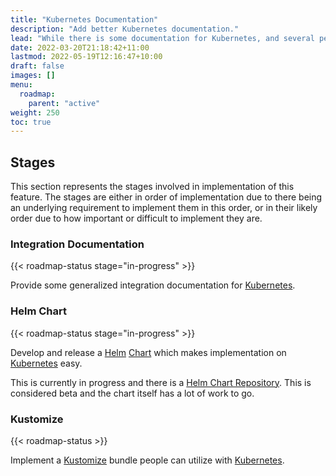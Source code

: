 ```yaml
---
title: "Kubernetes Documentation"
description: "Add better Kubernetes documentation."
lead: "While there is some documentation for Kubernetes, and several people have it working, better documentation is needed."
date: 2022-03-20T21:18:42+11:00
lastmod: 2022-05-19T12:16:47+10:00
draft: false
images: []
menu:
  roadmap:
    parent: "active"
weight: 250
toc: true
---
```


## Stages

This section represents the stages involved in implementation of this feature. The stages are either in order of
implementation due to there being an underlying requirement to implement them in this order, or in their likely order
due to how important or difficult to implement they are.

### Integration Documentation

{{< roadmap-status stage="in-progress" >}}

Provide some generalized integration documentation for [Kubernetes].

### Helm Chart

{{< roadmap-status stage="in-progress" >}}

Develop and release a [Helm] [Chart](https://helm.sh/docs/topics/charts/) which makes implementation on [Kubernetes]
easy.

This is currently in progress and there is a [Helm Chart Repository](https://charts.authelia.com). This is considered
beta and the chart itself has a lot of work to go.

### Kustomize

{{< roadmap-status >}}

Implement a [Kustomize] bundle people can utilize with [Kubernetes].

[Helm]: https://helm.sh/
[Kubernetes]: https://kubernetes.io/
[Kustomize]: https://kustomize.io/
